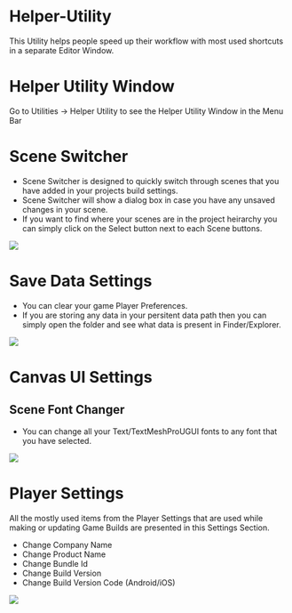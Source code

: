 # Helper-Utility
This Utility helps people speed up their workflow with most used shortcuts in a separate Editor Window.

# Helper Utility Window
Go to Utilities -> Helper Utility to see the Helper Utility Window in the Menu Bar

# Scene Switcher
- Scene Switcher is designed to quickly switch through scenes that you have added in your projects build settings.
- Scene Switcher will show a dialog box in case you have any unsaved changes in your scene.
- If you want to find where your scenes are in the project heirarchy you can simply click on the Select button next to each Scene buttons.

![](https://github.com/syedshoaibmansoor/Project-Readmes/blob/main/HelperUtility/SceneSwitcher.gif)

# Save Data Settings
- You can clear your game Player Preferences.
- If you are storing any data in your persitent data path then you can simply open the folder and see what data is present in Finder/Explorer.

![](https://github.com/syedshoaibmansoor/Project-Readmes/blob/main/HelperUtility/SaveDataSettings.gif)

# Canvas UI Settings
## Scene Font Changer
- You can change all your Text/TextMeshProUGUI fonts to any font that you have selected.

![](https://github.com/syedshoaibmansoor/Project-Readmes/blob/main/HelperUtility/SceneFontChanger.gif)

# Player Settings
All the mostly used items from the Player Settings that are used while making or updating Game Builds are presented in this Settings Section.
- Change Company Name
- Change Product Name
- Change Bundle Id
- Change Build Version
- Change Build Version Code (Android/iOS)

![](https://github.com/syedshoaibmansoor/Project-Readmes/blob/main/HelperUtility/PlayerSettings.gif)
